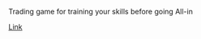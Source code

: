 Trading game for training your skills before going All-in

[Link](https://mykhailo-odynets.github.io/Trading-Simulator/)
